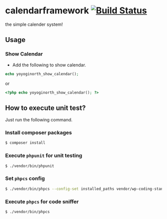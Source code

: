 # calendarframework [![Build Status](https://travis-ci.org/yoyoginorth/calendarframework.svg?branch=master)](https://travis-ci.org/yoyoginorth/calendarframework)
the simple calender system!

## Usage
### Show Calendar
- Add the following to show calendar.
```php
echo yoyoginorth_show_calendar();
```
or
```php
<?php echo yoyoginorth_show_calendar(); ?>
```

## How to execute unit test?
Just run the following command.

### Install composer packages
```bash
$ composer install
```
### Execute `phpunit` for unit testing
```bash
$ ./vendor/bin/phpunit
```

### Set `phpcs` config
```bash
$ ./vendor/bin/phpcs --config-set installed_paths vendor/wp-coding-standards/wpcs
```
### Execute `phpcs` for code sniffer
```bash
$ ./vendor/bin/phpcs
```
